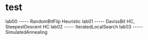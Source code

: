# test
lab00 ----- RandomBitFlip Heuristic
lab01 ----- DavissBit HC, SteepestDescent HC
lab02 ----- IteratedLocalSearch 
lab03 ----- SimulatedAnnealing